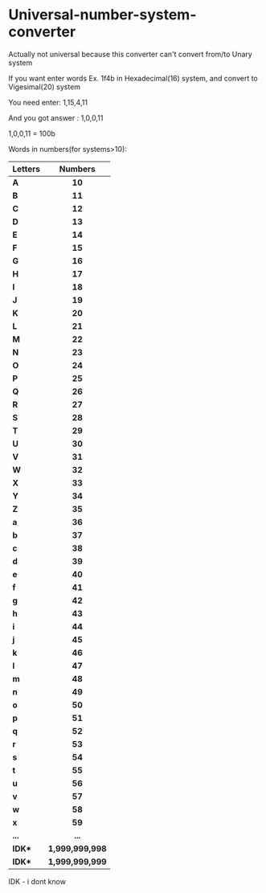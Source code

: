 # Universal-number-system-converter
Actually not universal because this converter can't convert from/to Unary system

If you want enter words
Ex. 1f4b in Hexadecimal(16) system, and convert to Vigesimal(20) system

You need enter: 1,15,4,11

And you got answer : 1,0,0,11

1,0,0,11 = 100b

Words in numbers(for systems>10):

| **Letters**   | **Numbers**   |
| ------------- |:-------------:|
| **A**         | **10**        |
| **B**         | **11**        |
| **C**         | **12**        |
| **D**         | **13**        |
| **E**         | **14**        |
| **F**         | **15**        |
| **G**         | **16**        |
| **H**         | **17**        |
| **I**         | **18**        |
| **J**         | **19**        |
| **K**         | **20**        |
| **L**         | **21**        |
| **M**         | **22**        |
| **N**         | **23**        |
| **O**         | **24**        |
| **P**         | **25**        |
| **Q**         | **26**        |
| **R**         | **27**        |
| **S**         | **28**        |
| **T**         | **29**        |
| **U**         | **30**        |
| **V**         | **31**        |
| **W**         | **32**        |
| **X**         | **33**        |
| **Y**         | **34**        |
| **Z**         | **35**        |
| **a**         | **36**        |
| **b**         | **37**        |
| **c**         | **38**        |
| **d**         | **39**        |
| **e**         | **40**        |
| **f**         | **41**        |
| **g**         | **42**        |
| **h**         | **43**        |
| **i**         | **44**        |
| **j**         | **45**        |
| **k**         | **46**        |
| **l**         | **47**        |
| **m**         | **48**        |
| **n**         | **49**        |
| **o**         | **50**        |
| **p**         | **51**        |
| **q**         | **52**        |
| **r**         | **53**        |
| **s**         | **54**        |
| **t**         | **55**        |
| **u**         | **56**        |
| **v**         | **57**        |
| **w**         | **58**        |
| **x**         | **59**        |
| **...**       | **...**       |
| **IDK\***       | **1,999,999,998**|
| **IDK\***       | **1,999,999,999**|

IDK - i dont know
